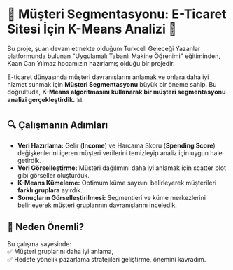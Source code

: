 # 🚀 Müşteri Segmentasyonu: E-Ticaret Sitesi İçin K-Means Analizi 🚀  

Bu proje, şuan devam etmekte olduğum Turkcell Geleceği Yazanlar platformunda bulunan "Uygulamalı Tabanlı Makine Öğrenimi" eğitiminden, Kaan Can Yılmaz hocamızın hazırlamış olduğu bir projedir.

E-ticaret dünyasında müşteri davranışlarını anlamak ve onlara daha iyi hizmet sunmak için **Müşteri Segmentasyonu** büyük bir öneme sahip. Bu doğrultuda, **K-Means algoritmasını kullanarak bir müşteri segmentasyonu analizi gerçekleştirdik.** 📊  

## 🔍 Çalışmanın Adımları  
- **Veri Hazırlama:** Gelir (**Income**) ve Harcama Skoru (**Spending Score**) değişkenlerini içeren müşteri verilerini temizleyip analiz için uygun hale getirdik.  
- **Veri Görselleştirme:** Müşteri dağılımını daha iyi anlamak için scatter plot gibi görseller oluşturduk.  
- **K-Means Kümeleme:** Optimum küme sayısını belirleyerek müşterileri **farklı gruplara** ayırdık.  
- **Sonuçların Görselleştirilmesi:** Segmentleri ve küme merkezlerini belirleyerek müşteri gruplarının davranışlarını inceledik.  

## 🎯 Neden Önemli?  
Bu çalışma sayesinde:  
✅ Müşteri gruplarını daha iyi anlama,  
✅ Hedefe yönelik pazarlama stratejileri geliştirme, önemini kavradım.
  
 

